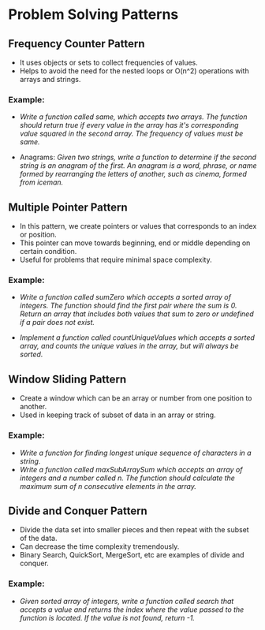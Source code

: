 # Problem Solving Patterns

## Frequency Counter Pattern

- It uses objects or sets to collect frequencies of values.
- Helps to avoid the need for the nested loops or O(n^2) operations with arrays and strings.

### Example:

- _Write a function called same, which accepts two arrays. The function should return true if every value in the array has it's corresponding value squared in the second array. The frequency of values must be same._

- Anagrams: _Given two strings, write a function to determine if the second string is an anagram of the first. An anagram is a word, phrase, or name formed by rearranging the letters of another, such as cinema, formed from iceman._

## Multiple Pointer Pattern

- In this pattern, we create pointers or values that corresponds to an index or position.
- This pointer can move towards beginning, end or middle depending on certain condition.
- Useful for problems that require minimal space complexity.

### Example:

- _Write a function called sumZero which accepts a sorted array of integers. The function should find the first pair where the sum is 0. Return an array that includes both values that sum to zero or undefined if a pair does not exist._

- _Implement a function called countUniqueValues which accepts a sorted array, and counts the unique values in the array, but will always be sorted._

## Window Sliding Pattern

- Create a window which can be an array or number from one position to another.
- Used in keeping track of subset of data in an array or string.

### Example:

- _Write a function for finding longest unique sequence of characters in a string._
- _Write a function called maxSubArraySum which accepts an array of integers and a number called n. The function should calculate the maximum sum of n consecutive elements in the array._

## Divide and Conquer Pattern

- Divide the data set into smaller pieces and then repeat with the subset of the data.
- Can decrease the time complexity tremendously.
- Binary Search, QuickSort, MergeSort, etc are examples of divide and conquer.

### Example:

- _Given sorted array of integers, write a function called search that accepts a value and returns the index where the value passed to the function is located. If the value is not found, return -1._
